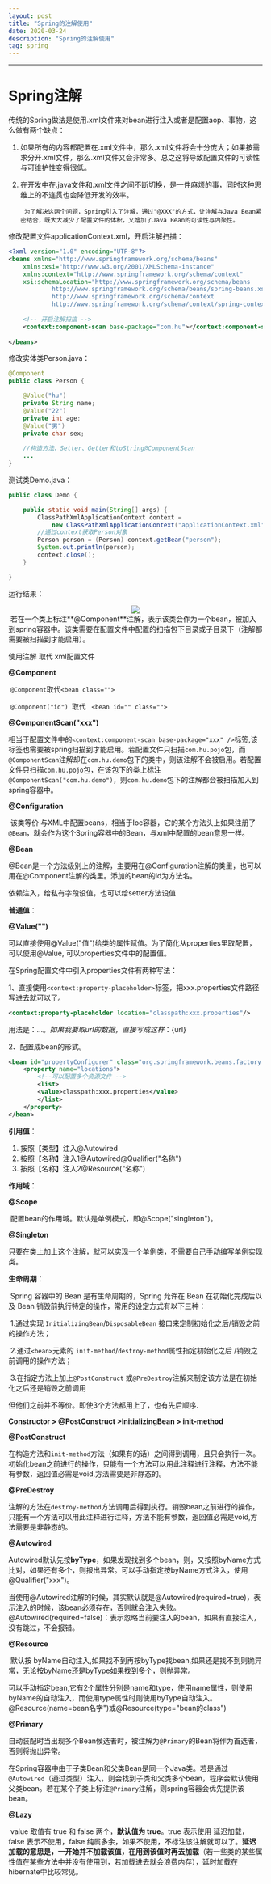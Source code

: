 ```yaml
---
layout: post
title: "Spring的注解使用"
date: 2020-03-24 
description: "Spring的注解使用"
tag: spring 
---
```


------

# **Spring注解**

传统的Spring做法是使用.xml文件来对bean进行注入或者是配置aop、事物，这么做有两个缺点：

1. 如果所有的内容都配置在.xml文件中，那么.xml文件将会十分庞大；如果按需求分开.xml文件，那么.xml文件又会非常多。总之这将导致配置文件的可读性与可维护性变得很低。
2. 在开发中在.java文件和.xml文件之间不断切换，是一件麻烦的事，同时这种思维上的不连贯也会降低开发的效率。

		为了解决这两个问题，Spring引入了注解，通过"@XXX"的方式，让注解与Java Bean紧密结合，既大大减少了配置文件的体积，又增加了Java Bean的可读性与内聚性。

修改配置文件applicationContext.xml，开启注解扫描：

```xml
<?xml version="1.0" encoding="UTF-8"?>
<beans xmlns="http://www.springframework.org/schema/beans"
	xmlns:xsi="http://www.w3.org/2001/XMLSchema-instance"
	xmlns:context="http://www.springframework.org/schema/context"
	xsi:schemaLocation="http://www.springframework.org/schema/beans
			http://www.springframework.org/schema/beans/spring-beans.xsd
			http://www.springframework.org/schema/context 
			http://www.springframework.org/schema/context/spring-context.xsd">
			
	<!-- 开启注解扫描 -->
	<context:component-scan base-package="com.hu"></context:component-scan>
	
</beans>
```

修改实体类Person.java：

```java
@Component
public class Person {

	@Value("hu")
	private String name;
	@Value("22")
	private int age;
	@Value("男")
	private char sex;
	
	//构造方法、Setter、Getter和toString@ComponentScan
	...
}
```

测试类Demo.java：

```java
public class Demo {

	public static void main(String[] args) {
		ClassPathXmlApplicationContext context = 
			new ClassPathXmlApplicationContext("applicationContext.xml");
		//通过context获取Person对象
		Person person = (Person) context.getBean("person");
		System.out.println(person);
		context.close();
	}

}
```

运行结果：

<div align="center">
	<img src="/images/posts/Spring的注解使用/@Value注入值.png" />  
</div> 
​		若在一个类上标注**@Component**注解，表示该类会作为一个bean，被加入到spring容器中。该类需要在配置文件中配置的扫描包下目录或子目录下（注解都需要被扫描到才能启用）。

使用注解 取代 xml配置文件

**@Component**

​		`@Component`取代`<bean class="">`

​		`@Component("id") `取代 ` <bean id="" class="">`

**@ComponentScan("xxx")**

​		相当于配置文件中的`<context:component-scan base-package="xxx" />`标签,该标签也需要被spring扫描到才能启用。若配置文件只扫描`com.hu.pojo`包，而`@ComponentScan`注解却在`com.hu.demo`包下的类中，则该注解不会被启用。若配置文件只扫描`com.hu.pojo`包，在该包下的类上标注`@ComponentScan("com.hu.demo")`，则`com.hu.demo`包下的注解都会被扫描加入到spring容器中。

**@Configuration**

​		该类等价 与XML中配置beans，相当于Ioc容器，它的某个方法头上如果注册了`@Bean`，就会作为这个Spring容器中的Bean，与xml中配置的bean意思一样。

**@Bean**

​		@Bean是一个方法级别上的注解，主要用在@Configuration注解的类里，也可以用在@Component注解的类里。添加的bean的id为方法名。

依赖注入，给私有字段设值，也可以给setter方法设值

**普通值**：

**@Value("")**

​		可以直接使用@Value("值")给类的属性赋值。为了简化从properties里取配置，可以使用@Value, 可以properties文件中的配置值。

在Spring配置文件中引入properties文件有两种写法：

1、直接使用`<context:property-placeholder>`标签，把xxx.properties文件路径写进去就可以了。

```xml
<context:property-placeholder location="classpath:xxx.properties"/>
```

用法是：${...} 。如果我要取url的数据，直接写成这样：${url}

2、配置成bean的形式。

```xml
<bean id="propertyConfigurer" class="org.springframework.beans.factory.config.PropertyPlaceholderConfigurer">
    <property name="locations">
        <!--可以配置多个资源文件 -->
        <list>
	    <value>classpath:xxx.properties</value>
        </list>
    </property>
</bean>
```

**引用值**：

1. 按照【类型】注入@Autowired
2. 按照【名称】注入1@Autowired@Qualifier("名称")
3. 按照【名称】注入2@Resource("名称")

**作用域**：

**@Scope**

​		配置bean的作用域。默认是单例模式，即@Scope("singleton")。

**@Singleton**

​		只要在类上加上这个注解，就可以实现一个单例类，不需要自己手动编写单例实现类。

**生命周期**：

​		Spring 容器中的 Bean 是有生命周期的，Spring 允许在 Bean 在初始化完成后以及 Bean 销毁前执行特定的操作，常用的设定方式有以下三种：

​		1.通过实现 `InitializingBean`/`DisposableBean` 接口来定制初始化之后/销毁之前的操作方法；

​		2.通过` <bean> `元素的 `init-method`/`destroy-method`属性指定初始化之后 /销毁之前调用的操作方法；

​		3.在指定方法上加上`@PostConstruct` 或`@PreDestroy`注解来制定该方法是在初始化之后还是销毁之前调用

但他们之前并不等价。即使3个方法都用上了，也有先后顺序.

**Constructor > @PostConstruct >InitializingBean > init-method**

**@PostConstruct**

​		在构造方法和`init-method`方法（如果有的话）之间得到调用，且只会执行一次。初始化bean之前进行的操作，只能有一个方法可以用此注释进行注释，方法不能有参数，返回值必需是void,方法需要是非静态的。

**@PreDestroy**

​		注解的方法在`destroy-method`方法调用后得到执行。销毁bean之前进行的操作，只能有一个方法可以用此注释进行注释，方法不能有参数，返回值必需是void,方法需要是非静态的。

**@Autowired**

​		Autowired默认先按**byType**，如果发现找到多个bean，则，又按照byName方式比对，如果还有多个，则报出异常。可以手动指定按byName方式注入，使用@Qualifier("xxx")。

​		当使用@Autowired注解的时候，其实默认就是@Autowired(required=true)，表示注入的时候，该bean必须存在，否则就会注入失败。@Autowired(required=false)：表示忽略当前要注入的bean，如果有直接注入，没有跳过，不会报错。

**@Resource**

​		默认按 byName自动注入,如果找不到再按byType找bean,如果还是找不到则抛异常，无论按byName还是byType如果找到多个，则抛异常。

​		可以手动指定bean,它有2个属性分别是name和type，使用name属性，则使用byName的自动注入，而使用type属性时则使用byType自动注入。@Resource(name=bean名字")或@Resource(type="bean的class")

**@Primary**

​		自动装配时当出现多个Bean候选者时，被注解为`@Primary`的Bean将作为首选者，否则将抛出异常。

​		在Spring容器中由于子类Bean和父类Bean是同一个Java类。若是通过`@Autowired`（通过类型）注入，则会找到子类和父类多个bean，程序会默认使用父类bean。若在某个子类上标注`@Primary`注解，则spring容器会优先提供该bean。

**@Lazy**

​		value 取值有 true 和 false 两个，**默认值为 true**。true 表示使用 延迟加载， false 表示不使用，false 纯属多余，如果不使用，不标注该注解就可以了。**延迟加载的意思是，一开始并不加载该值，在用到该值时再去加载**（若一些类的某些属性值在某些方法中并没有使用到，若加载进去就会浪费内存），延时加载在hibernate中比较常见。